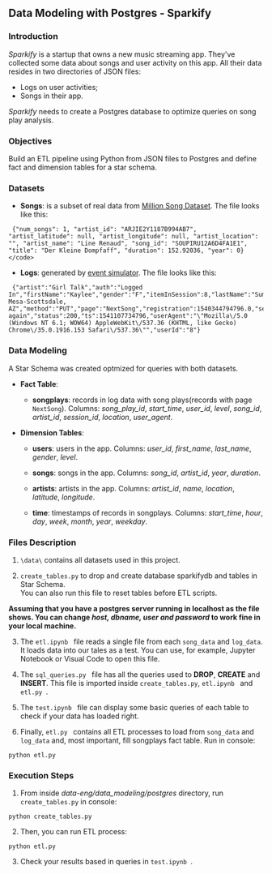 ## Data Modeling with Postgres - Sparkify 

### Introduction 

<i>Sparkify</i> is a startup that owns a new music streaming app.
They've collected some data about songs and user activity on this app. All their data resides in two directories of JSON files: 

- Logs  on user activities;
- Songs in their app.

<i>Sparkify</i> needs to create a Postgres database to optimize queries on song play analysis. 

### Objectives

Build an ETL pipeline using Python from JSON files to Postgres and define fact and dimension tables for a star schema.

### Datasets

- **Songs**: is a subset of real data from [Million Song Dataset](http://millionsongdataset.com/). The file looks like this:

```
 {"num_songs": 1, "artist_id": "ARJIE2Y1187B994AB7", "artist_latitude": null, "artist_longitude": null, "artist_location": "", "artist_name": "Line Renaud", "song_id": "SOUPIRU12A6D4FA1E1", "title": "Der Kleine Dompfaff", "duration": 152.92036, "year": 0} </code>
 ```

- **Logs**: generated by [event simulator](https://github.com/Interana/eventsim). The file looks like this:

```
 {"artist":"Girl Talk","auth":"Logged In","firstName":"Kaylee","gender":"F","itemInSession":8,"lastName":"Summers","length":160.15628,"level":"free","location":"Phoenix-Mesa-Scottsdale, AZ","method":"PUT","page":"NextSong","registration":1540344794796.0,"sessionId":139,"song":"Once again","status":200,"ts":1541107734796,"userAgent":"\"Mozilla\/5.0 (Windows NT 6.1; WOW64) AppleWebKit\/537.36 (KHTML, like Gecko) Chrome\/35.0.1916.153 Safari\/537.36\"","userId":"8"}
 ```

 ### Data Modeling

 A Star Schema was created optmized for queries with both datasets.

 - **Fact Table**: 

   - **songplays**: records in log data with song plays(records with page ```NextSong```). Columns: *song_play_id*, *start_time*, *user_id*, *level*, *song_id*, *artist_id*, *session_id*, *location*, *user_agent*.

- **Dimension Tables**:

   - **users**: users in the app. Columns: *user_id*, *first_name*, *last_name*, *gender*, *level*.

   - **songs**: songs in the app. Columns: *song_id*, *artist_id*, *year*, *duration*.

   - **artists**: artists in the app. Columns: *artist_id*, *name*, *location*, *latitude*, *longitude*.

   - **time**: timestamps of records in songplays. Columns: *start_time*, *hour*, *day*, *week*, *month*, *year*, *weekday*.

### Files Description
1. ```\data\``` contains all datasets used in this project.

2. ```create_tables.py``` to drop and create database sparkifydb and tables in Star Schema.  
 You can also run this file to reset tables before ETL scripts.

**Assuming that you have a postgres server running in localhost as the file shows. You can change *host, dbname, user and password* to work fine in your local machine.**

3. The ```etl.ipynb ``` file reads a single file from each ```song_data``` and ```log_data```. It loads data into our tales as a test. You can use, for example, Jupyter Notebook or Visual Code to open this file.

4. The ```sql_queries.py ``` file has all the queries used to **DROP**, **CREATE** and **INSERT**. This file is imported inside ```create_tables.py```, ```etl.ipynb ``` and ```etl.py ```.

5. The ```test.ipynb ``` file can display some basic queries of each table to check if your data has loaded right.

6. Finally, ```etl.py ``` contains all ETL processes to load from ```song_data``` and ```log_data``` and, most important, fill songplays fact table. Run in console:
```
python etl.py
```

### Execution Steps

1. From inside *data-eng/data_modeling/postgres* directory, run ```create_tables.py``` in console:

```
python create_tables.py
```

2. Then, you can run ETL process:
```
python etl.py
```

3. Check your results based in queries in ```test.ipynb ```.


















